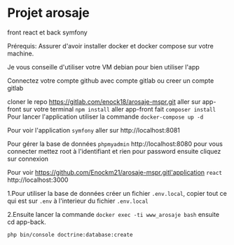 # Projet arosaje 
front react et back symfony 

Prérequis:
Assurer d'avoir installer docker et docker compose sur votre machine.

Je vous conseille d'utiliser votre VM debian pour bien utiliser l'app

Connectez votre compte github avec compte gitlab ou creer un compte gitlab

cloner le repo https://gitlab.com/enock18/arosaje-mspr.git
aller sur app-front sur votre terminal `npm install`
aller app-front fait `composer install`
Pour lancer l'application utiliser la commande `docker-compose up -d`

Pour voir l'application `symfony` aller sur http://localhost:8081 

Pour gérer la base de données `phpmyadmin` http://localhost:8080
pour vous connecter mettez root à l'identifiant et rien pour password ensuite cliquez sur connexion

Pour voir https://github.com/Enockm21/arosaje-mspr.gitl'application `react` http://localhost:3000



1.Pour utiliser la base de données créer un fichier `.env.local`, copier tout ce qui est  sur `.env` à l'interieur du fichier `.env.local` 

2.Ensuite lancer la commande `docker exec -ti www_arosaje bash` ensuite cd app-back.

`php bin/console doctrine:database:create`
